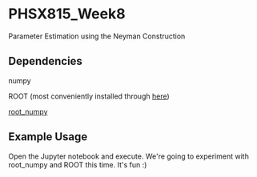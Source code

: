 # PHSX815_Week8

Parameter Estimation using the Neyman Construction

## Dependencies

numpy

ROOT (most conveniently installed through [here](https://iscinumpy.gitlab.io/post/root-conda/))

[root_numpy](http://scikit-hep.org/root_numpy/index.html)

## Example Usage

Open the Jupyter notebook and execute. We're going to experiment with root_numpy and ROOT this time. It's fun :)
